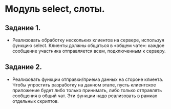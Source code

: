 # Модуль select, слоты.


## Задание 1. 

- Реализовать обработку нескольких клиентов на сервере, используя функцию select. Клиенты должны общаться в «общем чате»: каждое сообщение участника отправляется всем, подключенным к серверу.

## Задание 2. 

- Реализовать функции отправки/приема данных на стороне клиента. Чтобы упростить разработку на данном этапе, пусть клиентское приложение будет либо только принимать, либо только отправлять сообщения в общий чат. Эти функции надо реализовать в рамках отдельных скриптов.